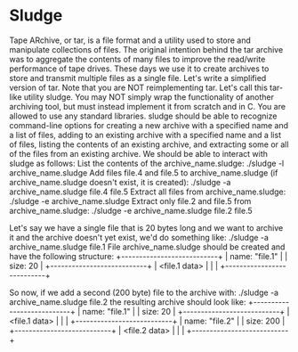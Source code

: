 # Sludge
Tape ARchive, or tar, is a file format and a utility used to store and manipulate collections of files. The original intention behind the tar archive was to aggregate the contents of many files to improve the read/write performance of tape drives. These days we use it to create archives to store and transmit multiple files as a single file. Let's write a simplified version of tar. Note that you are NOT reimplementing tar. Let's call this tar-like utility sludge.
You may NOT simply wrap the functionality of another archiving tool, but must instead implement it from scratch and in C. You are allowed to use any standard libraries. sludge
should be able to recognize command-line options for creating a new archive with a specified name and a list of files, adding to an existing archive with a specified name and a list of files, listing the contents of an existing archive, and extracting some or all of the files from an existing archive.
We should be able to interact with sludge as follows:
List the contents of the archive_name.sludge:
./sludge -l archive_name.sludge
Add files file.4 and file.5 to archive_name.sludge (if archive_name.sludge doesn't exist, it is created):
./sludge -a archive_name.sludge file.4 file.5
Extract all files from archive_name.sludge:
./sludge -e archive_name.sludge
Extract only file.2 and file.5 from archive_name.sludge:
./sludge -e archive_name.sludge file.2 file.5

Let's say we have a single file that is 20 bytes long and we want to archive it and the archive doesn't yet exist, we'd do something like:
./sludge -a archive_name.sludge file.1
File archive_name.sludge should be created and have the following structure:
+---------------------------+
| name: "file.1"            |
| size: 20                  |
+---------------------------+
| <file.1 data>             |
|                           |
+---------------------------+

So now, if we add a second (200 byte) file to the archive with:
./sludge -a archive_name.sludge file.2
the resulting archive should look like:
+---------------------------+
| name: "file.1"            |
| size: 20                  |
+---------------------------+
| <file.1 data>             |
|                           |
+---------------------------+
| name: "file.2"            |
| size: 200                 |
+---------------------------+
| <file.2 data>             |
|                           |
+---------------------------+


